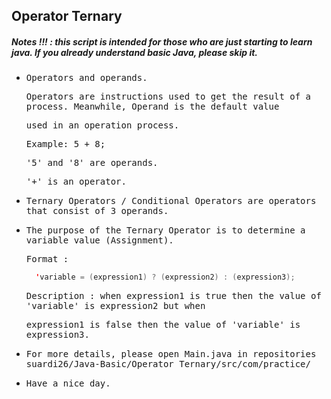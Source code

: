 ## Operator Ternary
##### Notes !!! : this script is intended for those who are just starting to learn java. If you already understand basic Java, please skip it.

- <samp>Operators and operands.</samp>

  <samp>Operators are instructions used to get the result of a process. Meanwhile, Operand is the default value</samp> 
  
  <samp>used in an operation process.</samp>
  
    <samp>Example: 5 + 8;</samp>

    <samp>'5' and '8' are operands.</samp>

    <samp>'+' is an operator.</samp>
          
- <samp>Ternary Operators / Conditional Operators are operators that consist of 3 operands.</samp>

- <samp>The purpose of the Ternary Operator is to determine a variable value (Assignment).</samp>

    <samp>Format :</samp>
    ```java
      'variable = (expression1) ? (expression2) : (expression3);
    ```
     <samp>Description : when expression1 is true then the value of 'variable' is expression2 but when</samp> 
  
     <samp>expression1 is false then the value of 'variable' is expression3.</samp>
          
- <samp>For more details, please open Main.java in repositories suardi26/Java-Basic/Operator Ternary/src/com/practice/</samp>

- <samp>Have a nice day.</samp>
